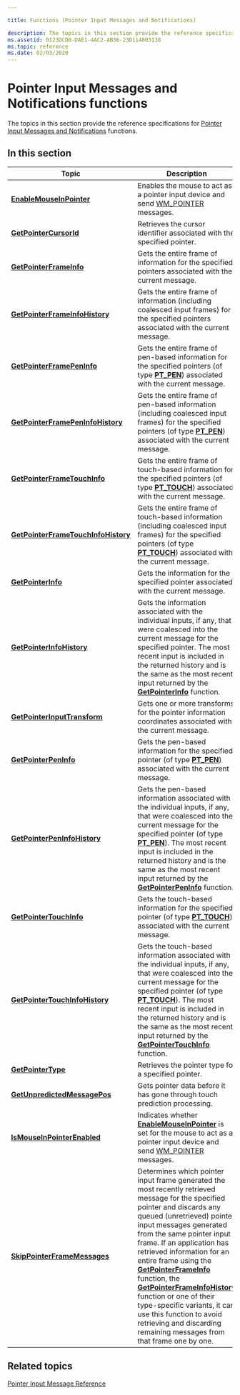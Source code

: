 ```yaml
---

title: Functions (Pointer Input Messages and Notifications)

description: The topics in this section provide the reference specifications for Pointer Input Messages and Notifications functions.
ms.assetid: 0123DCD0-DAE1-4AC2-AB36-23D114803138
ms.topic: reference
ms.date: 02/03/2020
---
```


# Pointer Input Messages and Notifications functions

The topics in this section provide the reference specifications for [Pointer Input Messages and Notifications](messages-and-notifications-portal.md) functions.

## In this section



| Topic                                                                                 | Description                                                                                                                                                                                                                                                                                                                                                                                                                                                                                                                                                                                               |
|---------------------------------------------------------------------------------------|-----------------------------------------------------------------------------------------------------------------------------------------------------------------------------------------------------------------------------------------------------------------------------------------------------------------------------------------------------------------------------------------------------------------------------------------------------------------------------------------------------------------------------------------------------------------------------------------------------------|
| [**EnableMouseInPointer**](/windows/win32/api/winuser/nf-winuser-enablemouseinpointer)<br/>                       | Enables the mouse to act as a pointer input device and send [WM_POINTER](messages.md) messages.<br/>                                                                                                                                                                                                                                                                                                                                                                                                                                                                                              |
| [**GetPointerCursorId**](/windows/win32/api/winuser/nf-winuser-getpointercursorid)<br/>                           | Retrieves the cursor identifier associated with the specified pointer.<br/>                                                                                                                                                                                                                                                                                                                                                                                                                                                                                                                         |
| [**GetPointerFrameInfo**](/windows/win32/api/winuser/nf-winuser-getpointerframeinfo)<br/>                         | Gets the entire frame of information for the specified pointers associated with the current message. <br/>                                                                                                                                                                                                                                                                                                                                                                                                                                                                                          |
| [**GetPointerFrameInfoHistory**](/windows/win32/api/winuser/nf-winuser-getpointerframeinfohistory)<br/>           | Gets the entire frame of information (including coalesced input frames) for the specified pointers associated with the current message. <br/>                                                                                                                                                                                                                                                                                                                                                                                                                                                       |
| [**GetPointerFramePenInfo**](/windows/win32/api/winuser/nf-winuser-getpointerframepeninfo)<br/>                   | Gets the entire frame of pen-based information for the specified pointers (of type [**PT_PEN**](/windows/win32/api/winuser/nf-winuser-getpointerframepeninfo)) associated with the current message. <br/>                                                                                                                                                                                                                                                                                                                                                                                                                           |
| [**GetPointerFramePenInfoHistory**](/windows/win32/api/winuser/nf-winuser-getpointerframepeninfohistory)<br/>     | Gets the entire frame of pen-based information (including coalesced input frames) for the specified pointers (of type [**PT_PEN**](/windows/win32/api/winuser/nf-winuser-getpointerframepeninfohistory)) associated with the current message. <br/>                                                                                                                                                                                                                                                                                                                                                                                        |
| [**GetPointerFrameTouchInfo**](/windows/win32/api/winuser/nf-winuser-getpointerframetouchinfohistory)<br/>               | Gets the entire frame of touch-based information for the specified pointers (of type [**PT_TOUCH**](/windows/win32/api/winuser/nf-winuser-getpointerframetouchinfohistory)) associated with the current message. <br/>                                                                                                                                                                                                                                                                                                                                                                                                                       |
| [**GetPointerFrameTouchInfoHistory**](/windows/win32/api/winuser/nf-winuser-getpointerframetouchinfohistory)<br/> | Gets the entire frame of touch-based information (including coalesced input frames) for the specified pointers (of type [**PT_TOUCH**](/windows/win32/api/winuser/nf-winuser-getpointerframetouchinfohistory)) associated with the current message. <br/>                                                                                                                                                                                                                                                                                                                                                                                    |
| [**GetPointerInfo**](/windows/win32/api/winuser/nf-winuser-getpointerinfo)<br/>                                   | Gets the information for the specified pointer associated with the current message.<br/>                                                                                                                                                                                                                                                                                                                                                                                                                                                                                                            |
| [**GetPointerInfoHistory**](/windows/win32/api/winuser/nf-winuser-getpointerinfohistory)<br/>                     | Gets the information associated with the individual inputs, if any, that were coalesced into the current message for the specified pointer. The most recent input is included in the returned history and is the same as the most recent input returned by the [**GetPointerInfo**](/windows/win32/api/winuser/nf-winuser-getpointerinfohistory) function.<br/>                                                                                                                                                                                                                                                                              |
| [**GetPointerInputTransform**](/windows/win32/api/winuser/nf-winuser-getpointerinputtransform)<br/>               | Gets one or more transforms for the pointer information coordinates associated with the current message. <br/>                                                                                                                                                                                                                                                                                                                                                                                                                                                                                      |
| [**GetPointerPenInfo**](/windows/win32/api/winuser/nf-winuser-getpointerpeninfo)<br/>                             | Gets the pen-based information for the specified pointer (of type [**PT_PEN**](/windows/win32/api/winuser/nf-winuser-getpointerpeninfo)) associated with the current message. <br/>                                                                                                                                                                                                                                                                                                                                                                                                                                            |
| [**GetPointerPenInfoHistory**](/windows/win32/api/winuser/nf-winuser-getpointerpeninfohistory)<br/>               | Gets the pen-based information associated with the individual inputs, if any, that were coalesced into the current message for the specified pointer (of type [**PT_PEN**](/windows/win32/api/winuser/nf-winuser-getpointerpeninfohistory)). The most recent input is included in the returned history and is the same as the most recent input returned by the [**GetPointerPenInfo**](/windows/win32/api/winuser/nf-winuser-getpointerpeninfohistory) function.<br/>                                                                                                                                                                                                         |
| [**GetPointerTouchInfo**](/windows/win32/api/winuser/nf-winuser-getpointertouchinfohistory)<br/>                         | Gets the touch-based information for the specified pointer (of type [**PT_TOUCH**](/windows/win32/api/winuser/nf-winuser-getpointertouchinfohistory)) associated with the current message. <br/>                                                                                                                                                                                                                                                                                                                                                                                                                                        |
| [**GetPointerTouchInfoHistory**](/windows/win32/api/winuser/nf-winuser-getpointertouchinfohistory)<br/>           | Gets the touch-based information associated with the individual inputs, if any, that were coalesced into the current message for the specified pointer (of type [**PT_TOUCH**](/windows/win32/api/winuser/nf-winuser-getpointertouchinfohistory)). The most recent input is included in the returned history and is the same as the most recent input returned by the [**GetPointerTouchInfo**](/windows/win32/api/winuser/nf-winuser-getpointertouchinfohistory) function.<br/>                                                                                                                                                                                                 |
| [**GetPointerType**](/windows/win32/api/winuser/nf-winuser-getpointertype)<br/>                                   | Retrieves the pointer type for a specified pointer.<br/>                                                                                                                                                                                                                                                                                                                                                                                                                                                                                                                                            |
| [**GetUnpredictedMessagePos**](/windows/win32/api/winuser/nf-winuser-getunpredictedmessagepos)<br/>               | Gets pointer data before it has gone through touch prediction processing.<br/>                                                                                                                                                                                                                                                                                                                                                                                                                                                                                                                      |
| [**IsMouseInPointerEnabled**](/windows/win32/api/winuser/nf-winuser-ismouseinpointerenabled)<br/>                 | Indicates whether [**EnableMouseInPointer**](/windows/win32/api/winuser/nf-winuser-ismouseinpointerenabled) is set for the mouse to act as a pointer input device and send [WM_POINTER](messages.md) messages.<br/>                                                                                                                                                                                                                                                                                                                                                                                                                    |
| [**SkipPointerFrameMessages**](/windows/win32/api/winuser/nf-winuser-skippointerframemessages)<br/>               | Determines which pointer input frame generated the most recently retrieved message for the specified pointer and discards any queued (unretrieved) pointer input messages generated from the same pointer input frame. If an application has retrieved information for an entire frame using the [**GetPointerFrameInfo**](/windows/win32/api/winuser/nf-winuser-skippointerframemessages) function, the [**GetPointerFrameInfoHistory**](/windows/win32/api/winuser/nf-winuser-skippointerframemessages) function or one of their type-specific variants, it can use this function to avoid retrieving and discarding remaining messages from that frame one by one.<br/> |



 

## Related topics

<dl> <dt>

[Pointer Input Message Reference](wmpointer-reference.md)
</dt> </dl>

 

 





